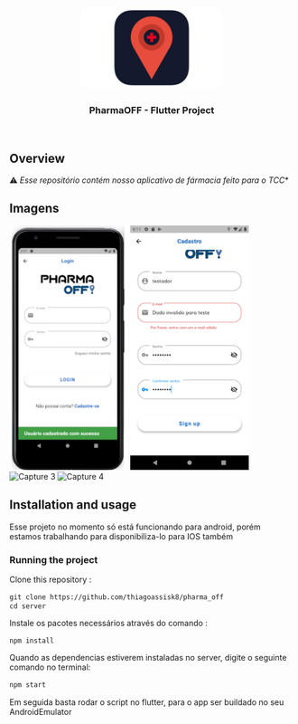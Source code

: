 <h1 align="center">
<img
		width="250"
		alt="PharmaOFF - FLutter Project"
		src="https://github.com/thiagoassisk8/pharma_off/blob/master/assets/images/logo.png">
</h1>
<h3 align="center">
	PharmaOFF - Flutter Project
</h3>


<p align="center">
	<img src="" width="300">
</p>


## Overview

⚠️ *Esse repositório contém nosso aplicativo de fármacia feito para o TCC**


## Imagens

<img
		width="210"
		alt="Capture 1"
		src="https://github.com/thiagoassisk8/pharma_off/blob/master/assets/imagens_demonstracao/tela%20de%20login.png">
<img
		width="210"
		alt="Capture 2"
		src="https://github.com/thiagoassisk8/pharma_off/blob/master/assets/imagens_demonstracao/TelaCadastro.png">
<img
		width="210"
		alt="Capture 3"
		src="https://github.com/thiagoassisk8/pharma_off/blob/master/assets/imagens_demonstracao/Farmacias%20Pr%C3%B3ximas%20mapa.png">
<img
		width="210"
		alt="Capture 4"
		src="https://github.com/thiagoassisk8/pharma_off/blob/master/assets/imagens_demonstracao/Cat%C3%A1logo%20de%20produtos.png">


## Installation and usage

Esse projeto no momento só está funcionando para android, porém estamos trabalhando para disponibiliza-lo para IOS também


### Running the project

Clone this repository :

```
git clone https://github.com/thiagoassisk8/pharma_off
cd server
```

Instale os pacotes necessários através do comando :

```
npm install
```

Quando as dependencias estiverem instaladas no server, digite o seguinte comando no terminal:

```bash
npm start
```
Em seguida basta rodar o script no flutter, para o app ser buildado no seu AndroidEmulator



<!-- ALL-CONTRIBUTORS-LIST:END -->
